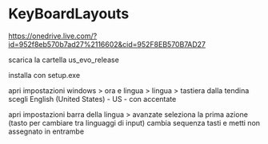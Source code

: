 # KeyBoardLayouts

https://onedrive.live.com/?id=952f8eb570b7ad27%2116602&cid=952F8EB570B7AD27

scarica la cartella us_evo_release

installa con setup.exe

apri impostazioni windows > ora e lingua > lingua > tastiera
dalla tendina scegli English (United States) - US - con accentate

apri impostazioni barra della lingua > avanzate
seleziona la prima azione (tasto per cambiare tra linguaggi di input)
cambia sequenza tasti e metti non assegnato in entrambe
